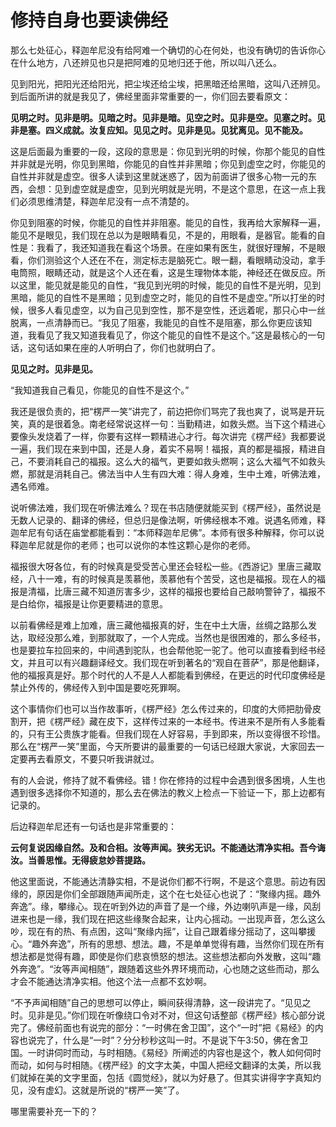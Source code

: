 # 修持自身也要读佛经

那么七处征心，释迦牟尼没有给阿难一个确切的心在何处，也没有确切的告诉你心在什么地方，八还辨见也只是把阿难的见地归还于他，所以叫八还么。

见到阳光，把阳光还给阳光，把尘埃还给尘埃，把黑暗还给黑暗，这叫八还辨见。到后面所讲的就是我见了，佛经里面非常重要的一，你们回去要看原文：

**见明之时。见非是明。见暗之时。见非是暗。见空之时。见非是空。见塞之时。见非是塞。四义成就。汝复应知。见见之时。见非是见。见犹离见。见不能及。**

这是后面最为重要的一段，这段的意思是：你见到光明的时候，你那个能见的自性并非就是光明，你见到黑暗，你能见的自性并非黑暗；你见到虚空之时，你能见的自性并非就是虚空。很多人读到这里就迷惑了，因为前面讲了很多心物一元的东西，会想：见到虚空就是虚空，见到光明就是光明，不是这个意思，在这一点上我们必须思维清楚，释迦牟尼没有一点不清楚的。

你见到阻塞的时候，你能见的自性并非阻塞。能见的自性，我再给大家解释一遍，能见不是眼见，我们现在总以为是眼睛看见，不是的，用眼看，是器官。能看的自性是：我看了，我还知道我在看这个场景。在座如果有医生，就很好理解，不是眼看，你们测验这个人还在不在，测定标志是脑死亡。眼一翻，看眼睛动没动，拿手电筒照，眼睛还动，就是这个人还在看，这是生理物体本能，神经还在做反应。所以这里，能见就是能见的自性，“我见到光明的时候，能见的自性不是光明，见到黑暗，能见的自性不是黑暗；见到虚空之时，能见的自性不是虚空。”所以打坐的时候，很多人看见虚空，以为自己见到空性，那不是空性，还远着呢，那只心中一丝脱离，一点清静而已。“我见了阻塞，我能见的自性不是阻塞，那么你更应该知道，我看见了我又知道我看见了，你这个能见的自性不是这个。”这是最核心的一句话，这句话如果在座的人听明白了，你们也就明白了。

**见见之时。见非是见。**

“我知道我自己看见，你能见的自性不是这个。”

我还是很负责的，把“楞严一笑”讲完了，前边把你们骂完了我也爽了，说骂是开玩笑，真的是很着急。南老经常说这样一句：当勤精进，如救头燃。当下这个精进心要像头发烧着了一样，你要有这样一颗精进心才行。每次讲完《楞严经》我都要说一遍，我们现在来到中国，还是人身，着实不易啊！福报，真的都是福报，精进自己，不要消耗自己的福报。这么大的福气，更要如救头燃啊；这么大福气不如救头燃，那就是消耗自己。佛法当中人生有四大难：得人身难，生中土难，听佛法难，遇名师难。

说听佛法难，我们现在听佛法难么？现在书店随便就能买到《楞严经》，虽然说是无数人记录的、翻译的佛经，但总归是像法啊，听佛经根本不难。说遇名师难，释迦牟尼有句话在庙堂都能看到：“本师释迦牟尼佛”。本师有很多种解释，你可以说释迦牟尼就是你的老师；也可以说你的本性这颗心是你的老师。

福报很大呀各位，有的时候真是受受苦心里还会轻松一些。《西游记》里唐三藏取经，八十一难，有的时候真是羡慕他，羡慕他有个苦受，这也是福报。现在人的福报是清福，比唐三藏不知道厉害多少，这样的福报也要给自己敲响警钟了，福报不是白给你，福报是让你更要精进的意思。

以前看佛经是难上加难，唐三藏他福报真的好，生在中土大唐，丝绸之路那么发达，取经没那么难，到那就取了，一个人完成。当然也是很困难的，那么多经书，也是要拉车拉回来的，中间遇到驼队，也会帮他驼一驼了。他可以直接看到经书经文，并且可以有兴趣翻译经文。我们现在听到著名的“观自在菩萨”，那是他翻译，他的福报真是好。那个时代的人不是人人都能看到佛经，在更远的时代印度佛经是禁止外传的，佛经传入到中国是要吃死罪啊。

这个事情你们也可以当作故事听，《楞严经》怎么传过来的，印度的大师把肋骨皮割开，把《楞严经》藏在皮下，这样传过来的一本经书。传进来不是所有人多能看的，只有王公贵族才能看。但我们现在人好容易，手到即来，所以变得很不珍惜。那么在“楞严一笑”里面，今天所要讲的最重要的一句话已经跟大家说，大家回去一定要再去看原文，不要只听我讲就过。 

有的人会说，修持了就不看佛经。错！你在修持的过程中会遇到很多困境，人生也遇到很多选择你不知道的，那么去在佛法的教义上检点一下验证一下，那上边都有记录的。

后边释迦牟尼还有一句话也是非常重要的：

**云何复说因缘自然。及和合相。汝等声闻。狭劣无识。不能通达清净实相。吾今诲汝。当善思惟。无得疲怠妙菩提路。**

他这里面说，不能通达清静实相，不是说你们都不行啊，不是这个意思。前边有因缘的，原因是你们全部跟随声闻所走，这个在七处征心也说了：“聚缘内摇。趣外奔逸”。缘，攀缘心。现在听到外边的声音了是一个缘，外边喇叭声是一缘，风刮进来也是一缘，我们现在把这些缘聚合起来，让内心摇动。一出现声音，怎么这么吵，现在有的热、有点困，这叫“聚缘内摇”，让自己跟着缘分摇动了，这叫攀援心。“趣外奔逸”，所有的思想、想法。趣，不是单单觉得有趣，当然你们现在所有想法都是觉得有趣，即使是你们悲哀愤怒的想法。这些想法都向外发散，这叫“趣外奔逸”。“汝等声闻相随”，跟随着这些外界环境而动，心也随之这些而动，那么才会不能通达清净实相。他这个法一点都不玄妙啊。

“不予声闻相随”自己的思想可以停止，瞬间获得清静，这一段讲完了。“见见之时。见非是见。”你们现在听像绕口令对不对，但这句话整部《楞严经》核心部分说完了。佛经前面也有说完的部分：“一时佛在舍卫国”，这个“一时”把《易经》的内容也说完了，什么是“一时”？分分秒秒这叫一时。不是说下午3:50，佛在舍卫国。一时讲伺时而动，与时相随。《易经》所阐述的内容也是这个，教人如何伺时而动，如何与时相随。《楞严经》的文字太美，中国人把经文翻译的太美，所以我们就掉在美的文字里面，包括《圆觉经》，就以为好悬了。但其实讲得字字真知灼见，没有虚幻。这就是所说的“楞严一笑”了。

哪里需要补充一下的？


